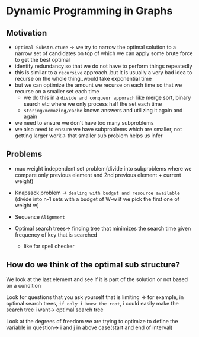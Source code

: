 # Dynamic Programming in Graphs

## Motivation

- `Optimal Substructure` -> we try to narrow the optimal solution to a narrow set of candidates on top of which we can apply some brute force to get the best optimal
- identify redundancy so that we do not have to perform things repeatedly
- this is similar to a `recursive` approach..but it is usually a very bad idea to recurse on the whole thing..would take exponential time
- but we can optimize the amount we recurse on each time so that we recurse on a smaller set each time
  - we do this in a `divide and conqueur apporach` like merge sort, binary search etc where we only process half the set each time
  - `storing/memozing/cache` known answers and utilizing it again and again
- we need to ensure we don't have too many subproblems
- we also need to ensure we have subproblems which are smaller, not getting larger work-> that smaller sub problem helps us infer 

## Problems

- max weight independent set problem(divide into subproblems where we compare only previous element and 2nd previous element + current weight)
- Knapsack problem -> `dealing with budget and resource available` (divide into n-1 sets with  a budget of W-w if we pick the first one of weight w) 
- Sequence `Alignment` 

- Optimal search trees-> finding tree that minimizes the search time given frequency of key that is searched
  - like for spell checker

## How do we think of the optimal sub structure?

We look at the last element and see if it is part of the solution or not based on a condition

Look for questions that you ask yourself that is limiting -> for example, in optimal search trees, `if only i knew the root`, i could easily make the search tree i want-> optimal search tree

Look at the degrees of freedom we are trying to optimize to define the variable in question-> i and  j in above case(start and end of interval)